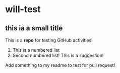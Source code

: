 # will-test
## this ia a small title
This is a **repo** for testing GitHub activities!

1. This is a numbered list
2. Second numbered list! This is a suggestion!

Add something to my readme to test for pull request!
